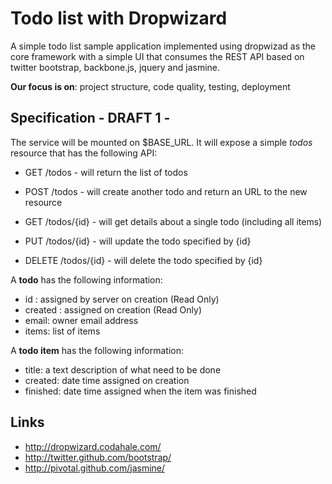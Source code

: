 Todo list with Dropwizard
=========================

A simple todo list sample application implemented using dropwizad
as the core framework with a simple UI that consumes the REST API
based on twitter bootstrap, backbone.js, jquery and jasmine.

**Our focus is on**: project structure, code quality, testing, deployment

Specification - DRAFT 1 -
------------------------

The service will be mounted on $BASE_URL. It will expose a simple *todos* resource that has the following API:

* GET     /todos - will return the list of todos
* POST    /todos - will create another todo and return an URL to the new resource

* GET     /todos/{id}  - will get details about a single todo (including all items)
* PUT     /todos/{id}  - will update the todo specified by {id}
* DELETE  /todos/{id}  - will delete the todo specified by {id}

A **todo** has the following information:
  - id : assigned by server on creation (Read Only)
  - created : assigned on creation (Read Only)
  - email: owner email address
  - items: list of items
  
A **todo item** has the following information:
  - title: a text description of what need to be done
  - created: date time assigned on creation
  - finished: date time assigned when the item was finished

Links
-----

* http://dropwizard.codahale.com/
* http://twitter.github.com/bootstrap/
* http://pivotal.github.com/jasmine/ 

